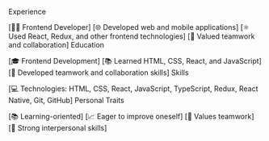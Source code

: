 Experience

[👨‍💻 Frontend Developer]
[🌐 Developed web and mobile applications]
[⚛️ Used React, Redux,  and other frontend technologies]
[🤝 Valued teamwork and collaboration]
Education

[🎓 Frontend Development]
[📚 Learned HTML, CSS, React, and JavaScript]
[🤝 Developed teamwork and collaboration skills]
Skills

[💻 Technologies: HTML, CSS, React, JavaScript, TypeScript, Redux, React Native, Git, GitHub]
Personal Traits

[📚 Learning-oriented]
[📈 Eager to improve oneself]
[👥 Values teamwork]
[🤝 Strong interpersonal skills]
